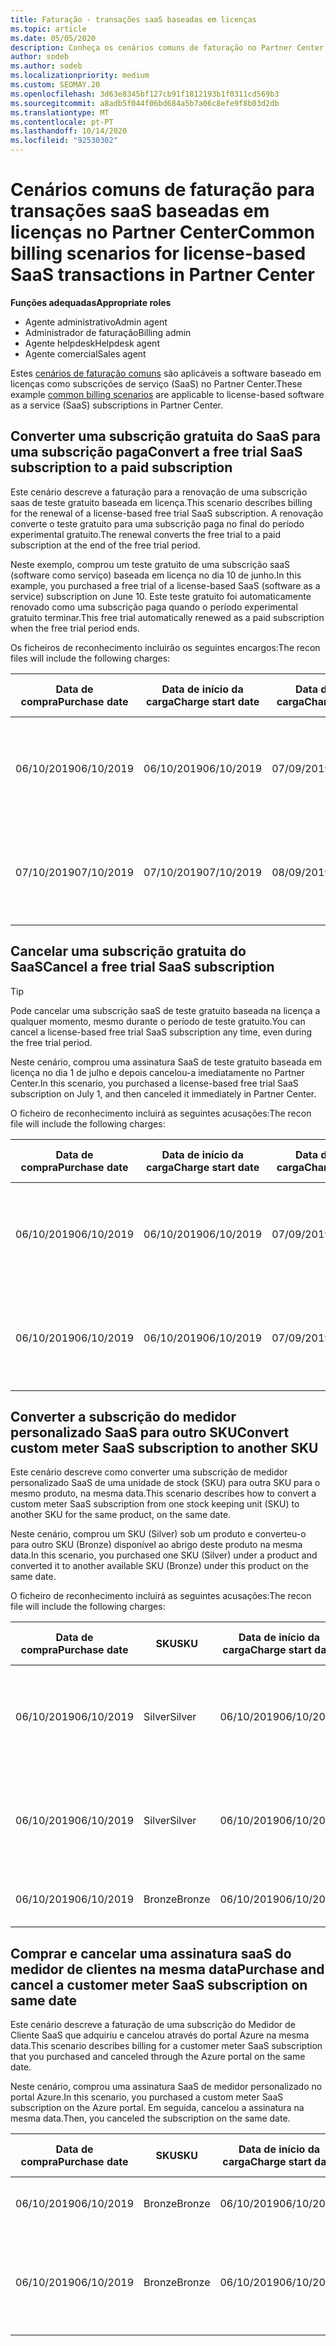 ```yaml
---
title: Faturação - transações saaS baseadas em licenças
ms.topic: article
ms.date: 05/05/2020
description: Conheça os cenários comuns de faturação no Partner Center para transações baseadas em licenças, software-as-a-service (SaaS).
author: sodeb
ms.author: sodeb
ms.localizationpriority: medium
ms.custom: SEOMAY.20
ms.openlocfilehash: 3d63e8345bf127cb91f1812193b1f0311cd569b3
ms.sourcegitcommit: a8adb5f044f06bd684a5b7a06c8efe9f8b03d2db
ms.translationtype: MT
ms.contentlocale: pt-PT
ms.lasthandoff: 10/14/2020
ms.locfileid: "92530302"
---
```

# <a name="common-billing-scenarios-for-license-based-saas-transactions-in-partner-center"></a><span data-ttu-id="3aa3e-103">Cenários comuns de faturação para transações saaS baseadas em licenças no Partner Center</span><span class="sxs-lookup"><span data-stu-id="3aa3e-103">Common billing scenarios for license-based SaaS transactions in Partner Center</span></span>

<span data-ttu-id="3aa3e-104">**Funções adequadas**</span><span class="sxs-lookup"><span data-stu-id="3aa3e-104">**Appropriate roles**</span></span>

- <span data-ttu-id="3aa3e-105">Agente administrativo</span><span class="sxs-lookup"><span data-stu-id="3aa3e-105">Admin agent</span></span>
- <span data-ttu-id="3aa3e-106">Administrador de faturação</span><span class="sxs-lookup"><span data-stu-id="3aa3e-106">Billing admin</span></span>
- <span data-ttu-id="3aa3e-107">Agente helpdesk</span><span class="sxs-lookup"><span data-stu-id="3aa3e-107">Helpdesk agent</span></span>
- <span data-ttu-id="3aa3e-108">Agente comercial</span><span class="sxs-lookup"><span data-stu-id="3aa3e-108">Sales agent</span></span>


<span data-ttu-id="3aa3e-109">Estes [cenários de faturação comuns](common-billing-scenarios.md) são aplicáveis a software baseado em licenças como subscrições de serviço (SaaS) no Partner Center.</span><span class="sxs-lookup"><span data-stu-id="3aa3e-109">These example [common billing scenarios](common-billing-scenarios.md) are applicable to license-based software as a service (SaaS) subscriptions in Partner Center.</span></span>

## <a name="convert-a-free-trial-saas-subscription-to-a-paid-subscription"></a><span data-ttu-id="3aa3e-110">Converter uma subscrição gratuita do SaaS para uma subscrição paga</span><span class="sxs-lookup"><span data-stu-id="3aa3e-110">Convert a free trial SaaS subscription to a paid subscription</span></span>

<span data-ttu-id="3aa3e-111">Este cenário descreve a faturação para a renovação de uma subscrição saas de teste gratuito baseada em licença.</span><span class="sxs-lookup"><span data-stu-id="3aa3e-111">This scenario describes billing for the renewal of a license-based free trial SaaS subscription.</span></span> <span data-ttu-id="3aa3e-112">A renovação converte o teste gratuito para uma subscrição paga no final do período experimental gratuito.</span><span class="sxs-lookup"><span data-stu-id="3aa3e-112">The renewal converts the free trial to a paid subscription at the end of the free trial period.</span></span>

<span data-ttu-id="3aa3e-113">Neste exemplo, comprou um teste gratuito de uma subscrição saaS (software como serviço) baseada em licença no dia 10 de junho.</span><span class="sxs-lookup"><span data-stu-id="3aa3e-113">In this example, you purchased a free trial of a license-based SaaS (software as a service) subscription on June 10.</span></span> <span data-ttu-id="3aa3e-114">Este teste gratuito foi automaticamente renovado como uma subscrição paga quando o período experimental gratuito terminar.</span><span class="sxs-lookup"><span data-stu-id="3aa3e-114">This free trial automatically renewed as a paid subscription when the free trial period ends.</span></span>

<span data-ttu-id="3aa3e-115">Os ficheiros de reconhecimento incluirão os seguintes encargos:</span><span class="sxs-lookup"><span data-stu-id="3aa3e-115">The recon files will include the following charges:</span></span>

| <span data-ttu-id="3aa3e-116">Data de compra</span><span class="sxs-lookup"><span data-stu-id="3aa3e-116">Purchase date</span></span> | <span data-ttu-id="3aa3e-117">Data de início da carga</span><span class="sxs-lookup"><span data-stu-id="3aa3e-117">Charge start date</span></span> | <span data-ttu-id="3aa3e-118">Data de fim da carga</span><span class="sxs-lookup"><span data-stu-id="3aa3e-118">Charge end date</span></span> | <span data-ttu-id="3aa3e-119">Preço unitário</span><span class="sxs-lookup"><span data-stu-id="3aa3e-119">Unit price</span></span> | <span data-ttu-id="3aa3e-120">Quantidade unitária</span><span class="sxs-lookup"><span data-stu-id="3aa3e-120">Unit quantity</span></span> | <span data-ttu-id="3aa3e-121">Montante total</span><span class="sxs-lookup"><span data-stu-id="3aa3e-121">Total amount</span></span> | <span data-ttu-id="3aa3e-122">Tipo de custo</span><span class="sxs-lookup"><span data-stu-id="3aa3e-122">Charge type</span></span> | <span data-ttu-id="3aa3e-123">Descrição da subscrição</span><span class="sxs-lookup"><span data-stu-id="3aa3e-123">Subscription description</span></span> |
| ------------- | ----------------- | --------------- | ---------- | ------------- | ------------ | ----------- | ----------------- |
| <span data-ttu-id="3aa3e-124">06/10/2019</span><span class="sxs-lookup"><span data-stu-id="3aa3e-124">06/10/2019</span></span> | <span data-ttu-id="3aa3e-125">06/10/2019</span><span class="sxs-lookup"><span data-stu-id="3aa3e-125">06/10/2019</span></span> | <span data-ttu-id="3aa3e-126">07/09/2019</span><span class="sxs-lookup"><span data-stu-id="3aa3e-126">07/09/2019</span></span> | <span data-ttu-id="3aa3e-127">$0</span><span class="sxs-lookup"><span data-stu-id="3aa3e-127">$0</span></span> | <span data-ttu-id="3aa3e-128">1</span><span class="sxs-lookup"><span data-stu-id="3aa3e-128">1</span></span> | <span data-ttu-id="3aa3e-129">$0</span><span class="sxs-lookup"><span data-stu-id="3aa3e-129">$0</span></span> | <span data-ttu-id="3aa3e-130">Novo</span><span class="sxs-lookup"><span data-stu-id="3aa3e-130">New</span></span> | <span data-ttu-id="3aa3e-131">Avaliação gratuita</span><span class="sxs-lookup"><span data-stu-id="3aa3e-131">Free trial</span></span> |
| <span data-ttu-id="3aa3e-132">07/10/2019</span><span class="sxs-lookup"><span data-stu-id="3aa3e-132">07/10/2019</span></span> | <span data-ttu-id="3aa3e-133">07/10/2019</span><span class="sxs-lookup"><span data-stu-id="3aa3e-133">07/10/2019</span></span> | <span data-ttu-id="3aa3e-134">08/09/2019</span><span class="sxs-lookup"><span data-stu-id="3aa3e-134">08/09/2019</span></span> | <span data-ttu-id="3aa3e-135">$2</span><span class="sxs-lookup"><span data-stu-id="3aa3e-135">$2</span></span> | <span data-ttu-id="3aa3e-136">1</span><span class="sxs-lookup"><span data-stu-id="3aa3e-136">1</span></span> | <span data-ttu-id="3aa3e-137">$2</span><span class="sxs-lookup"><span data-stu-id="3aa3e-137">$2</span></span> | <span data-ttu-id="3aa3e-138">Renovar</span><span class="sxs-lookup"><span data-stu-id="3aa3e-138">Renew</span></span> | <span data-ttu-id="3aa3e-139">Subscrição paga</span><span class="sxs-lookup"><span data-stu-id="3aa3e-139">Paid subscription</span></span> |

## <a name="cancel-a-free-trial-saas-subscription"></a><span data-ttu-id="3aa3e-140">Cancelar uma subscrição gratuita do SaaS</span><span class="sxs-lookup"><span data-stu-id="3aa3e-140">Cancel a free trial SaaS subscription</span></span>

> [!TIP]
> <span data-ttu-id="3aa3e-141">Pode cancelar uma subscrição saaS de teste gratuito baseada na licença a qualquer momento, mesmo durante o período de teste gratuito.</span><span class="sxs-lookup"><span data-stu-id="3aa3e-141">You can cancel a license-based free trial SaaS subscription any time, even during the free trial period.</span></span>

<span data-ttu-id="3aa3e-142">Neste cenário, comprou uma assinatura SaaS de teste gratuito baseada em licença no dia 1 de julho e depois cancelou-a imediatamente no Partner Center.</span><span class="sxs-lookup"><span data-stu-id="3aa3e-142">In this scenario, you purchased a license-based free trial SaaS subscription on July 1, and then canceled it immediately in Partner Center.</span></span>

<span data-ttu-id="3aa3e-143">O ficheiro de reconhecimento incluirá as seguintes acusações:</span><span class="sxs-lookup"><span data-stu-id="3aa3e-143">The recon file will include the following charges:</span></span>

| <span data-ttu-id="3aa3e-144">Data de compra</span><span class="sxs-lookup"><span data-stu-id="3aa3e-144">Purchase date</span></span> | <span data-ttu-id="3aa3e-145">Data de início da carga</span><span class="sxs-lookup"><span data-stu-id="3aa3e-145">Charge start date</span></span> | <span data-ttu-id="3aa3e-146">Data de fim da carga</span><span class="sxs-lookup"><span data-stu-id="3aa3e-146">Charge end date</span></span> | <span data-ttu-id="3aa3e-147">Preço unitário</span><span class="sxs-lookup"><span data-stu-id="3aa3e-147">Unit price</span></span> | <span data-ttu-id="3aa3e-148">Quantidade unitária</span><span class="sxs-lookup"><span data-stu-id="3aa3e-148">Unit quantity</span></span> | <span data-ttu-id="3aa3e-149">Montante total</span><span class="sxs-lookup"><span data-stu-id="3aa3e-149">Total amount</span></span> | <span data-ttu-id="3aa3e-150">Tipo de custo</span><span class="sxs-lookup"><span data-stu-id="3aa3e-150">Charge type</span></span> | <span data-ttu-id="3aa3e-151">Descrição da subscrição</span><span class="sxs-lookup"><span data-stu-id="3aa3e-151">Subscription description</span></span> |
| ------------- | ----------------- | --------------- | ---------- | ------------- | ------------ | ----------- | ----------------- |
| <span data-ttu-id="3aa3e-152">06/10/2019</span><span class="sxs-lookup"><span data-stu-id="3aa3e-152">06/10/2019</span></span> | <span data-ttu-id="3aa3e-153">06/10/2019</span><span class="sxs-lookup"><span data-stu-id="3aa3e-153">06/10/2019</span></span> | <span data-ttu-id="3aa3e-154">07/09/2019</span><span class="sxs-lookup"><span data-stu-id="3aa3e-154">07/09/2019</span></span> | <span data-ttu-id="3aa3e-155">$0</span><span class="sxs-lookup"><span data-stu-id="3aa3e-155">$0</span></span> | <span data-ttu-id="3aa3e-156">11</span><span class="sxs-lookup"><span data-stu-id="3aa3e-156">11</span></span> | <span data-ttu-id="3aa3e-157">$0</span><span class="sxs-lookup"><span data-stu-id="3aa3e-157">$0</span></span> | <span data-ttu-id="3aa3e-158">Novo</span><span class="sxs-lookup"><span data-stu-id="3aa3e-158">New</span></span> | <span data-ttu-id="3aa3e-159">Avaliação gratuita</span><span class="sxs-lookup"><span data-stu-id="3aa3e-159">Free trial</span></span> |
| <span data-ttu-id="3aa3e-160">06/10/2019</span><span class="sxs-lookup"><span data-stu-id="3aa3e-160">06/10/2019</span></span> | <span data-ttu-id="3aa3e-161">06/10/2019</span><span class="sxs-lookup"><span data-stu-id="3aa3e-161">06/10/2019</span></span> | <span data-ttu-id="3aa3e-162">07/09/2019</span><span class="sxs-lookup"><span data-stu-id="3aa3e-162">07/09/2019</span></span> | <span data-ttu-id="3aa3e-163">$0</span><span class="sxs-lookup"><span data-stu-id="3aa3e-163">$0</span></span> | <span data-ttu-id="3aa3e-164">11</span><span class="sxs-lookup"><span data-stu-id="3aa3e-164">11</span></span> | <span data-ttu-id="3aa3e-165">$0</span><span class="sxs-lookup"><span data-stu-id="3aa3e-165">$0</span></span> | <span data-ttu-id="3aa3e-166">Cancelar</span><span class="sxs-lookup"><span data-stu-id="3aa3e-166">Cancel</span></span> | <span data-ttu-id="3aa3e-167">Avaliação gratuita</span><span class="sxs-lookup"><span data-stu-id="3aa3e-167">Free trial</span></span> |

## <a name="convert-custom-meter-saas-subscription-to-another-sku"></a><span data-ttu-id="3aa3e-168">Converter a subscrição do medidor personalizado SaaS para outro SKU</span><span class="sxs-lookup"><span data-stu-id="3aa3e-168">Convert custom meter SaaS subscription to another SKU</span></span>

<span data-ttu-id="3aa3e-169">Este cenário descreve como converter uma subscrição de medidor personalizado SaaS de uma unidade de stock (SKU) para outra SKU para o mesmo produto, na mesma data.</span><span class="sxs-lookup"><span data-stu-id="3aa3e-169">This scenario describes how to convert a custom meter SaaS subscription from one stock keeping unit (SKU) to another SKU for the same product, on the same date.</span></span>

<span data-ttu-id="3aa3e-170">Neste cenário, comprou um SKU (Silver) sob um produto e converteu-o para outro SKU (Bronze) disponível ao abrigo deste produto na mesma data.</span><span class="sxs-lookup"><span data-stu-id="3aa3e-170">In this scenario, you purchased one SKU (Silver) under a product and converted it to another available SKU (Bronze) under this product on the same date.</span></span>

<span data-ttu-id="3aa3e-171">O ficheiro de reconhecimento incluirá as seguintes acusações:</span><span class="sxs-lookup"><span data-stu-id="3aa3e-171">The recon file will include the following charges:</span></span>

| <span data-ttu-id="3aa3e-172">Data de compra</span><span class="sxs-lookup"><span data-stu-id="3aa3e-172">Purchase date</span></span> | <span data-ttu-id="3aa3e-173">SKU</span><span class="sxs-lookup"><span data-stu-id="3aa3e-173">SKU</span></span> | <span data-ttu-id="3aa3e-174">Data de início da carga</span><span class="sxs-lookup"><span data-stu-id="3aa3e-174">Charge start date</span></span> | <span data-ttu-id="3aa3e-175">Data de fim da carga</span><span class="sxs-lookup"><span data-stu-id="3aa3e-175">Charge end date</span></span> | <span data-ttu-id="3aa3e-176">Preço unitário</span><span class="sxs-lookup"><span data-stu-id="3aa3e-176">Unit price</span></span> | <span data-ttu-id="3aa3e-177">Quantidade unitária</span><span class="sxs-lookup"><span data-stu-id="3aa3e-177">Unit quantity</span></span> | <span data-ttu-id="3aa3e-178">Montante total</span><span class="sxs-lookup"><span data-stu-id="3aa3e-178">Total amount</span></span> | <span data-ttu-id="3aa3e-179">Tipo de custo</span><span class="sxs-lookup"><span data-stu-id="3aa3e-179">Charge type</span></span> | <span data-ttu-id="3aa3e-180">Descrição da subscrição</span><span class="sxs-lookup"><span data-stu-id="3aa3e-180">Subscription description</span></span> |
| ------------- | ----------------- | ----------------- | --------------- | ---------- | ------------- | ------------ | ----------- | ----------------- |
| <span data-ttu-id="3aa3e-181">06/10/2019</span><span class="sxs-lookup"><span data-stu-id="3aa3e-181">06/10/2019</span></span> | <span data-ttu-id="3aa3e-182">Silver</span><span class="sxs-lookup"><span data-stu-id="3aa3e-182">Silver</span></span> | <span data-ttu-id="3aa3e-183">06/10/2019</span><span class="sxs-lookup"><span data-stu-id="3aa3e-183">06/10/2019</span></span> | <span data-ttu-id="3aa3e-184">06/10/2019</span><span class="sxs-lookup"><span data-stu-id="3aa3e-184">06/10/2019</span></span> | <span data-ttu-id="3aa3e-185">$20</span><span class="sxs-lookup"><span data-stu-id="3aa3e-185">$20</span></span> | <span data-ttu-id="3aa3e-186">1</span><span class="sxs-lookup"><span data-stu-id="3aa3e-186">1</span></span> | <span data-ttu-id="3aa3e-187">$20</span><span class="sxs-lookup"><span data-stu-id="3aa3e-187">$20</span></span> | <span data-ttu-id="3aa3e-188">Novo</span><span class="sxs-lookup"><span data-stu-id="3aa3e-188">New</span></span> | <span data-ttu-id="3aa3e-189">Assinatura saaS do medidor personalizado</span><span class="sxs-lookup"><span data-stu-id="3aa3e-189">Custom meter SaaS subscription</span></span> |
| <span data-ttu-id="3aa3e-190">06/10/2019</span><span class="sxs-lookup"><span data-stu-id="3aa3e-190">06/10/2019</span></span> | <span data-ttu-id="3aa3e-191">Silver</span><span class="sxs-lookup"><span data-stu-id="3aa3e-191">Silver</span></span> | <span data-ttu-id="3aa3e-192">06/10/2019</span><span class="sxs-lookup"><span data-stu-id="3aa3e-192">06/10/2019</span></span> | <span data-ttu-id="3aa3e-193">06/10/2019</span><span class="sxs-lookup"><span data-stu-id="3aa3e-193">06/10/2019</span></span> | <span data-ttu-id="3aa3e-194">$20</span><span class="sxs-lookup"><span data-stu-id="3aa3e-194">$20</span></span> | <span data-ttu-id="3aa3e-195">1</span><span class="sxs-lookup"><span data-stu-id="3aa3e-195">1</span></span> | <span data-ttu-id="3aa3e-196">-$20</span><span class="sxs-lookup"><span data-stu-id="3aa3e-196">-$20</span></span> | <span data-ttu-id="3aa3e-197">Converter</span><span class="sxs-lookup"><span data-stu-id="3aa3e-197">Convert</span></span> | <span data-ttu-id="3aa3e-198">Rebill procitado para assinatura saas de medidor personalizado</span><span class="sxs-lookup"><span data-stu-id="3aa3e-198">Prorated rebill for custom meter SaaS subscription</span></span> |
| <span data-ttu-id="3aa3e-199">06/10/2019</span><span class="sxs-lookup"><span data-stu-id="3aa3e-199">06/10/2019</span></span> | <span data-ttu-id="3aa3e-200">Bronze</span><span class="sxs-lookup"><span data-stu-id="3aa3e-200">Bronze</span></span> | <span data-ttu-id="3aa3e-201">06/10/2019</span><span class="sxs-lookup"><span data-stu-id="3aa3e-201">06/10/2019</span></span> | <span data-ttu-id="3aa3e-202">06/10/2019</span><span class="sxs-lookup"><span data-stu-id="3aa3e-202">06/10/2019</span></span> | <span data-ttu-id="3aa3e-203">10 €</span><span class="sxs-lookup"><span data-stu-id="3aa3e-203">$10</span></span> | <span data-ttu-id="3aa3e-204">1</span><span class="sxs-lookup"><span data-stu-id="3aa3e-204">1</span></span> | <span data-ttu-id="3aa3e-205">10 €</span><span class="sxs-lookup"><span data-stu-id="3aa3e-205">$10</span></span> | <span data-ttu-id="3aa3e-206">Converter</span><span class="sxs-lookup"><span data-stu-id="3aa3e-206">Convert</span></span> | <span data-ttu-id="3aa3e-207">Assinatura saaS do medidor personalizado</span><span class="sxs-lookup"><span data-stu-id="3aa3e-207">Custom meter SaaS subscription</span></span> |

## <a name="purchase-and-cancel-a-customer-meter-saas-subscription-on-same-date"></a><span data-ttu-id="3aa3e-208">Comprar e cancelar uma assinatura saaS do medidor de clientes na mesma data</span><span class="sxs-lookup"><span data-stu-id="3aa3e-208">Purchase and cancel a customer meter SaaS subscription on same date</span></span>

<span data-ttu-id="3aa3e-209">Este cenário descreve a faturação de uma subscrição do Medidor de Cliente SaaS que adquiriu e cancelou através do portal Azure na mesma data.</span><span class="sxs-lookup"><span data-stu-id="3aa3e-209">This scenario describes billing for a customer meter SaaS subscription that you purchased and canceled through the Azure portal on the same date.</span></span>

<span data-ttu-id="3aa3e-210">Neste cenário, comprou uma assinatura SaaS de medidor personalizado no portal Azure.</span><span class="sxs-lookup"><span data-stu-id="3aa3e-210">In this scenario, you purchased a custom meter SaaS subscription on the Azure portal.</span></span> <span data-ttu-id="3aa3e-211">Em seguida, cancelou a assinatura na mesma data.</span><span class="sxs-lookup"><span data-stu-id="3aa3e-211">Then, you canceled the subscription on the same date.</span></span>

| <span data-ttu-id="3aa3e-212">Data de compra</span><span class="sxs-lookup"><span data-stu-id="3aa3e-212">Purchase date</span></span> | <span data-ttu-id="3aa3e-213">SKU</span><span class="sxs-lookup"><span data-stu-id="3aa3e-213">SKU</span></span> | <span data-ttu-id="3aa3e-214">Data de início da carga</span><span class="sxs-lookup"><span data-stu-id="3aa3e-214">Charge start date</span></span> | <span data-ttu-id="3aa3e-215">Data de fim da carga</span><span class="sxs-lookup"><span data-stu-id="3aa3e-215">Charge end date</span></span> | <span data-ttu-id="3aa3e-216">Preço unitário</span><span class="sxs-lookup"><span data-stu-id="3aa3e-216">Unit price</span></span> | <span data-ttu-id="3aa3e-217">Quantidade unitária</span><span class="sxs-lookup"><span data-stu-id="3aa3e-217">Unit quantity</span></span> | <span data-ttu-id="3aa3e-218">Montante total</span><span class="sxs-lookup"><span data-stu-id="3aa3e-218">Total amount</span></span> | <span data-ttu-id="3aa3e-219">Tipo de custo</span><span class="sxs-lookup"><span data-stu-id="3aa3e-219">Charge type</span></span> | <span data-ttu-id="3aa3e-220">Descrição da subscrição</span><span class="sxs-lookup"><span data-stu-id="3aa3e-220">Subscription description</span></span> |
| ------------- | ------------- |----------------- | --------------- | ---------- | ------------- | ------------ | ----------- | ----------------- |
| <span data-ttu-id="3aa3e-221">06/10/2019</span><span class="sxs-lookup"><span data-stu-id="3aa3e-221">06/10/2019</span></span> | <span data-ttu-id="3aa3e-222">Bronze</span><span class="sxs-lookup"><span data-stu-id="3aa3e-222">Bronze</span></span> | <span data-ttu-id="3aa3e-223">06/10/2019</span><span class="sxs-lookup"><span data-stu-id="3aa3e-223">06/10/2019</span></span> | <span data-ttu-id="3aa3e-224">06/10/2019</span><span class="sxs-lookup"><span data-stu-id="3aa3e-224">06/10/2019</span></span> | <span data-ttu-id="3aa3e-225">10 €</span><span class="sxs-lookup"><span data-stu-id="3aa3e-225">$10</span></span> | <span data-ttu-id="3aa3e-226">1</span><span class="sxs-lookup"><span data-stu-id="3aa3e-226">1</span></span> | <span data-ttu-id="3aa3e-227">10 €</span><span class="sxs-lookup"><span data-stu-id="3aa3e-227">$10</span></span> | <span data-ttu-id="3aa3e-228">Novo</span><span class="sxs-lookup"><span data-stu-id="3aa3e-228">New</span></span> | <span data-ttu-id="3aa3e-229">Assinatura saaS do medidor personalizado</span><span class="sxs-lookup"><span data-stu-id="3aa3e-229">Custom meter SaaS subscription</span></span> |
| <span data-ttu-id="3aa3e-230">06/10/2019</span><span class="sxs-lookup"><span data-stu-id="3aa3e-230">06/10/2019</span></span> | <span data-ttu-id="3aa3e-231">Bronze</span><span class="sxs-lookup"><span data-stu-id="3aa3e-231">Bronze</span></span> | <span data-ttu-id="3aa3e-232">06/10/2019</span><span class="sxs-lookup"><span data-stu-id="3aa3e-232">06/10/2019</span></span> | <span data-ttu-id="3aa3e-233">06/10/2019</span><span class="sxs-lookup"><span data-stu-id="3aa3e-233">06/10/2019</span></span> | <span data-ttu-id="3aa3e-234">10 €</span><span class="sxs-lookup"><span data-stu-id="3aa3e-234">$10</span></span> | <span data-ttu-id="3aa3e-235">1</span><span class="sxs-lookup"><span data-stu-id="3aa3e-235">1</span></span> | <span data-ttu-id="3aa3e-236">-$10</span><span class="sxs-lookup"><span data-stu-id="3aa3e-236">-$10</span></span> | <span data-ttu-id="3aa3e-237">CancelImmediate</span><span class="sxs-lookup"><span data-stu-id="3aa3e-237">CancelImmediate</span></span> | <span data-ttu-id="3aa3e-238">Assinatura saaS do medidor personalizado</span><span class="sxs-lookup"><span data-stu-id="3aa3e-238">Custom meter SaaS subscription</span></span> |
